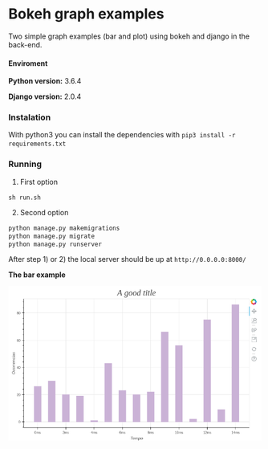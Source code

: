 # Bokeh graph examples

Two simple graph examples (bar and plot) using bokeh and django in the back-end.

#### Enviroment

**Python version:** 3.6.4

**Django version:** 2.0.4

### Instalation

With python3 you can install the dependencies with `pip3 install -r requirements.txt`

### Running

1) First option<br>
```shell
sh run.sh
```

2) Second option<br>
```shell
python manage.py makemigrations
python manage.py migrate
python manage.py runserver
```

After step 1) or 2) the local server should be up at `http://0.0.0.0:8000/`

**The bar example**

![bar](bokeh_bar_plot.png)
